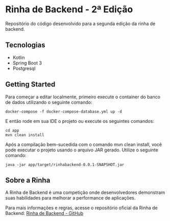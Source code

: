# Rinha de Backend - 2ª Edição

Repositório do código desenvolvido para a segunda edição da rinha de backend.

## Tecnologias

- Kotlin
- Spring Boot 3
- Postgresql

## Getting Started

Para começar a editar localmente, primeiro execute o container do banco de dados utilizando o seguinte comando:

``` shell
docker-compose -f docker-compose-database.yml up -d
```

E então rode em sua IDE o projeto ou execute os seguintes comandos:

``` shell
cd app
mvn clean install
```

Após a compilação bem-sucedida com o comando mvn clean install, você pode executar o projeto usando o arquivo JAR
gerado. Utilize o seguinte comando:

``` shell
java -jar app/target/rinhabackend-0.0.1-SNAPSHOT.jar
```

## Sobre a Rinha

A Rinha de Backend é uma competição onde desenvolvedores demonstram suas habilidades para melhorar a performance de
aplicações.

Para mais informações e regras, acesse o repositório oficial da Rinha de
Backend: [Rinha de Backend - GitHub](https://github.com/zanfranceschi/rinha-de-backend-2024-q1)